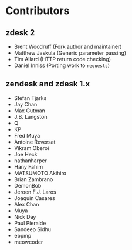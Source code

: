 # Contributors

## zdesk 2

* Brent Woodruff (Fork author and maintainer)
* Matthew Jaskula (Generic parameter passing)
* Tim Allard (HTTP return code checking)
* Daniel Inniss (Porting work to `requests`)

## zendesk and zdesk 1.x

* Stefan Tjarks
* Jay Chan
* Max Gutman
* J.B. Langston
* Q
* KP
* Fred Muya
* Antoine Reversat
* Vikram Oberoi
* Joe Heck
* nathanharper
* Hany Fahim
* MATSUMOTO Akihiro
* Brian Zambrano
* DemonBob
* Jeroen F.J. Laros
* Joaquin Casares
* Alex Chan
* Muya
* Nick Day
* Paul Pieralde
* Sandeep Sidhu
* ebpmp
* meowcoder

